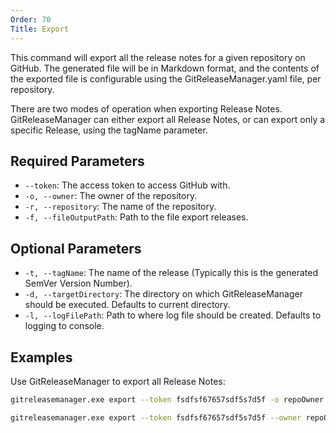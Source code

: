 ```yaml
---
Order: 70
Title: Export
---
```


This command will export all the release notes for a given repository on GitHub.
The generated file will be in Markdown format, and the contents of the exported
file is configurable using the GitReleaseManager.yaml file, per repository.

There are two modes of operation when exporting Release Notes. GitReleaseManager
can either export all Release Notes, or can export only a specific Release,
using the tagName parameter.

## **Required Parameters**

- `--token`: The access token to access GitHub with.
- `-o, --owner`: The owner of the repository.
- `-r, --repository`: The name of the repository.
- `-f, --fileOutputPath`: Path to the file export releases.

## **Optional Parameters**

- `-t, --tagName`: The name of the release (Typically this is the generated
    SemVer Version Number).
- `-d, --targetDirectory`: The directory on which GitReleaseManager should be
    executed. Defaults to current directory.
- `-l, --logFilePath`: Path to where log file should be created. Defaults to
    logging to console.

## **Examples**

Use GitReleaseManager to export all Release Notes:

```bash
gitreleasemanager.exe export --token fsdfsf67657sdf5s7d5f -o repoOwner -r repo -f c:\temp\releases.md

gitreleasemanager.exe export --token fsdfsf67657sdf5s7d5f --owner repoOwner --repository repo --fileOutputPath c:\temp\releases.md
```
